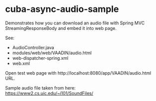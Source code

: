 # cuba-async-audio-sample

Demonstrates how you can download an audio file with Spring MVC StreamingResponseBody and embed it into web page.

See:
- AudioController.java
- modules/web/web/VAADIN/audio.html
- web-dispatcher-spring.xml
- web.xml

Open test web page with http://localhost:8080/app/VAADIN/audio.html URL.

Sample audio file taken from here: https://www2.cs.uic.edu/~i101/SoundFiles/
